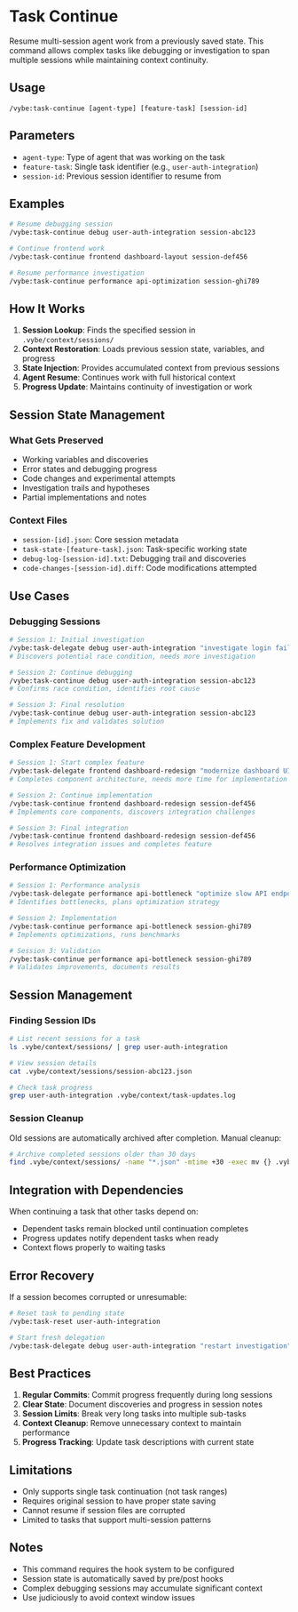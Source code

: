 # Task Continue

Resume multi-session agent work from a previously saved state. This command allows complex tasks like debugging or investigation to span multiple sessions while maintaining context continuity.

## Usage

```
/vybe:task-continue [agent-type] [feature-task] [session-id]
```

## Parameters

- `agent-type`: Type of agent that was working on the task
- `feature-task`: Single task identifier (e.g., `user-auth-integration`)
- `session-id`: Previous session identifier to resume from

## Examples

```bash
# Resume debugging session
/vybe:task-continue debug user-auth-integration session-abc123

# Continue frontend work
/vybe:task-continue frontend dashboard-layout session-def456

# Resume performance investigation
/vybe:task-continue performance api-optimization session-ghi789
```

## How It Works

1. **Session Lookup**: Finds the specified session in `.vybe/context/sessions/`
2. **Context Restoration**: Loads previous session state, variables, and progress
3. **State Injection**: Provides accumulated context from previous sessions
4. **Agent Resume**: Continues work with full historical context
5. **Progress Update**: Maintains continuity of investigation or work

## Session State Management

### What Gets Preserved
- Working variables and discoveries
- Error states and debugging progress
- Code changes and experimental attempts
- Investigation trails and hypotheses
- Partial implementations and notes

### Context Files
- `session-[id].json`: Core session metadata
- `task-state-[feature-task].json`: Task-specific working state
- `debug-log-[session-id].txt`: Debugging trail and discoveries
- `code-changes-[session-id].diff`: Code modifications attempted

## Use Cases

### Debugging Sessions
```bash
# Session 1: Initial investigation
/vybe:task-delegate debug user-auth-integration "investigate login failures"
# Discovers potential race condition, needs more investigation

# Session 2: Continue debugging
/vybe:task-continue debug user-auth-integration session-abc123
# Confirms race condition, identifies root cause

# Session 3: Final resolution
/vybe:task-continue debug user-auth-integration session-abc123
# Implements fix and validates solution
```

### Complex Feature Development
```bash
# Session 1: Start complex feature
/vybe:task-delegate frontend dashboard-redesign "modernize dashboard UI"
# Completes component architecture, needs more time for implementation

# Session 2: Continue implementation
/vybe:task-continue frontend dashboard-redesign session-def456
# Implements core components, discovers integration challenges

# Session 3: Final integration
/vybe:task-continue frontend dashboard-redesign session-def456
# Resolves integration issues and completes feature
```

### Performance Optimization
```bash
# Session 1: Performance analysis
/vybe:task-delegate performance api-bottleneck "optimize slow API endpoints"
# Identifies bottlenecks, plans optimization strategy

# Session 2: Implementation
/vybe:task-continue performance api-bottleneck session-ghi789
# Implements optimizations, runs benchmarks

# Session 3: Validation
/vybe:task-continue performance api-bottleneck session-ghi789
# Validates improvements, documents results
```

## Session Management

### Finding Session IDs
```bash
# List recent sessions for a task
ls .vybe/context/sessions/ | grep user-auth-integration

# View session details
cat .vybe/context/sessions/session-abc123.json

# Check task progress
grep user-auth-integration .vybe/context/task-updates.log
```

### Session Cleanup
Old sessions are automatically archived after completion. Manual cleanup:
```bash
# Archive completed sessions older than 30 days
find .vybe/context/sessions/ -name "*.json" -mtime +30 -exec mv {} .vybe/context/archive/ \;
```

## Integration with Dependencies

When continuing a task that other tasks depend on:
- Dependent tasks remain blocked until continuation completes
- Progress updates notify dependent tasks when ready
- Context flows properly to waiting tasks

## Error Recovery

If a session becomes corrupted or unresumable:
```bash
# Reset task to pending state
/vybe:task-reset user-auth-integration

# Start fresh delegation
/vybe:task-delegate debug user-auth-integration "restart investigation"
```

## Best Practices

1. **Regular Commits**: Commit progress frequently during long sessions
2. **Clear State**: Document discoveries and progress in session notes
3. **Session Limits**: Break very long tasks into multiple sub-tasks
4. **Context Cleanup**: Remove unnecessary context to maintain performance
5. **Progress Tracking**: Update task descriptions with current state

## Limitations

- Only supports single task continuation (not task ranges)
- Requires original session to have proper state saving
- Cannot resume if session files are corrupted
- Limited to tasks that support multi-session patterns

## Notes

- This command requires the hook system to be configured
- Session state is automatically saved by pre/post hooks
- Complex debugging sessions may accumulate significant context
- Use judiciously to avoid context window issues